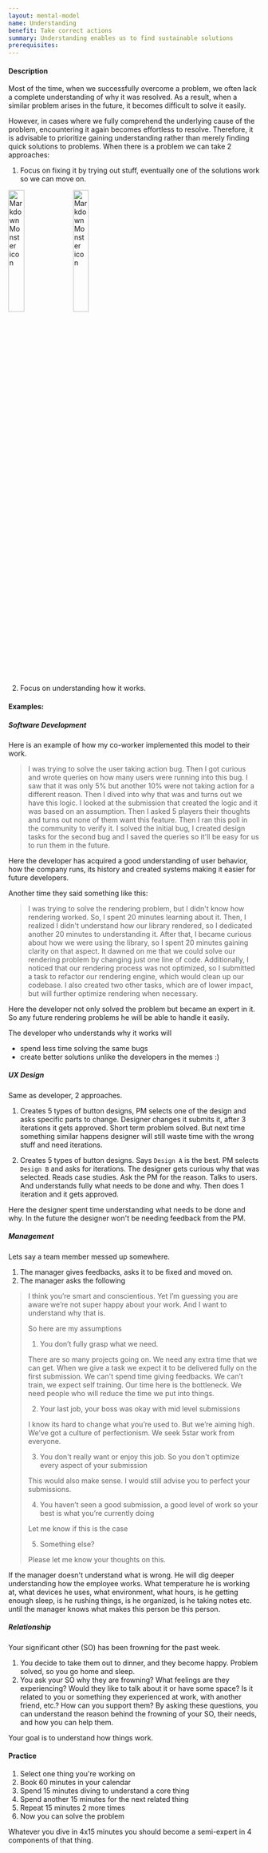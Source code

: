 ```yaml
---
layout: mental-model
name: Understanding
benefit: Take correct actions
summary: Understanding enables us to find sustainable solutions
prerequisites:
---
```


#### Description

Most of the time, when we successfully overcome a problem, we often lack a complete understanding of why it was resolved. As a result, when a similar problem arises in the future, it becomes difficult to solve it easily.

However, in cases where we fully comprehend the underlying cause of the problem, encountering it again becomes effortless to resolve. Therefore, it is advisable to prioritize gaining understanding rather than merely finding quick solutions to problems.
When there is a problem we can take 2 approaches: 

 1. Focus on fixing it by trying out stuff, eventually one of the solutions work so we can move on. 

<img src="https://pbs.twimg.com/media/DMes69xXkAA4-7z.jpg"
     alt="Markdown Monster icon"
     style="width: 25%" />
<img src="https://i.redd.it/4r9efz3e9sez.jpg"
     alt="Markdown Monster icon"
     style="width: 25%" />

 2. Focus on understanding how it works.



#### Examples:

##### Software Development

Here is an example of how my co-worker implemented this model to their work.

> I was trying to solve the user taking action bug. Then I got curious and wrote queries on how many users were running into this bug. I saw that it was only 5% but another 10% were not taking action for a different reason. Then I dived into why that was and turns out we have this logic. I looked at the submission that created the logic and it was based on an assumption. Then I asked 5 players their thoughts and turns out none of them want this feature. Then I ran this poll in the community to verify it. I solved the initial bug, I created design tasks for the second bug and I saved the queries so it'll be easy for us to run them in the future.

Here the developer has acquired a good understanding of user behavior, how the company runs, its history and created systems making it easier for future developers.

Another time they said something like this:

>I was trying to solve the rendering problem, but I didn't know how rendering worked. So, I spent 20 minutes learning about it. Then, I realized I didn't understand how our library rendered, so I dedicated another 20 minutes to understanding it. After that, I became curious about how we were using the library, so I spent 20 minutes gaining clarity on that aspect. It dawned on me that we could solve our rendering problem by changing just one line of code. Additionally, I noticed that our rendering process was not optimized, so I submitted a task to refactor our rendering engine, which would clean up our codebase. I also created two other tasks, which are of lower impact, but will further optimize rendering when necessary.

Here the developer not only solved the problem but became an expert in it. So any future rendering problems he will be able to handle it easily. 

The developer who understands why it works will 
- spend less time solving the same bugs
- create better solutions
unlike the developers in the memes :) 

##### UX Design

Same as developer, 2 approaches.

1. Creates 5 types of button designs, PM selects one of the design and asks specific parts to change. Designer changes it submits it, after 3 iterations it gets approved. Short term problem solved. But next time something similar happens designer will still waste time with the wrong stuff and need iterations.

2. Creates 5 types of button designs. Says `Design A` is the best. PM selects `Design B` and asks for iterations. The designer gets curious why that was selected. Reads case studies. Ask the PM for the reason. Talks to users. And understands fully what needs to be done and why. Then does 1 iteration and it gets approved.

Here the designer spent time understanding what needs to be done and why. In the future the designer won't be needing feedback from the PM.

##### Management

Lets say a team member messed up somewhere.

1. The manager gives feedbacks, asks it to be fixed and moved on.
2. The manager asks the following 

> I think you’re smart and conscientious. Yet I’m guessing you are aware we’re not super happy about your work. And I want to understand why that is. 
> 
> So here are my assumptions
> 
> 1. You don’t fully grasp what we need.
> 
> There are so many projects going on. We need any extra time that we can get. When we give a task we expect it to be delivered fully on the first submission. We can't spend time giving feedbacks. We can’t train, we expect self training. Our time here is the bottleneck. We need people who will reduce the time we put into things.
> 
> 2. Your last job, your boss was okay with mid level submissions
> 
> I know its hard to change what you’re used to. But we’re aiming high. We’ve got a culture of perfectionism. We seek 5star work from everyone. 
> 
> 3. You don't really want or enjoy this job. So you don't optimize every aspect of your submission
> 
> This would also make sense. I would still advise you to perfect your submissions.
> 
> 4. You haven’t seen a good submission, a good level of work so your best is what you’re currently doing
> 
> Let me know if this is the case
> 
> 5. Something else?
> 
> Please let me know your thoughts on this.

If the manager doesn't understand what is wrong. He will dig deeper understanding how the employee works. What temperature he is working at, what devices he uses, what environment, what hours, is he getting enough sleep, is he rushing things, is he organized, is he taking notes etc. until the manager knows what makes this person be this person. 

##### Relationship

Your significant other (SO) has been frowning for the past week.

1. You decide to take them out to dinner, and they become happy. Problem solved, so you go home and sleep.
2. You ask your SO why they are frowning? What feelings are they experiencing? Would they like to talk about it or have some space? Is it related to you or something they experienced at work, with another friend, etc.? How can you support them? 
By asking these questions, you can understand the reason behind the frowning of your SO, their needs, and how you can help them. 

Your goal is to understand how things work. 

#### Practice

1. Select one thing you're working on
2. Book 60 minutes in your calendar
3. Spend 15 minutes diving to understand a core thing
4. Spend another 15 minutes for the next related thing
5. Repeat 15 minutes 2 more times
6. Now you can solve the problem

Whatever you dive in 4x15 minutes you should become a semi-expert in 4 components of that thing.

